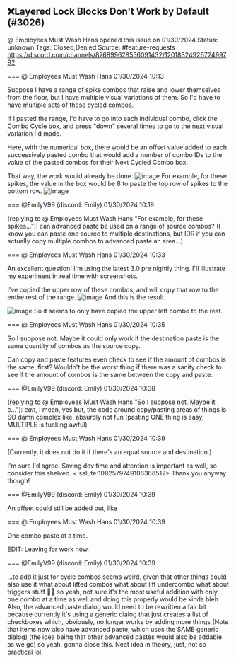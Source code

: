 ## ❌Layered Lock Blocks Don't Work by Default (#3026)
@ Employees Must Wash Hans opened this issue on 01/30/2024
Status: unknown
Tags: Closed,Denied
Source: #feature-requests https://discord.com/channels/876899628556091432/1201832492672499792


=== @ Employees Must Wash Hans 01/30/2024 10:13

Suppose I have a range of spike combos that raise and lower themselves from the floor, but I have multiple visual variations of them.  So I'd have to have multiple sets of these cycled combos.

If I pasted the range, I'd have to go into each individual combo, click the Combo Cycle box, and press "down" several times to go to the next visual variation I'd made.

Here, with the numerical box, there would be an offset value added to each successively pasted combo that would add a number of combo IDs to the value of the pasted combos for their Next Cycled Combo box.

That way, the work would already be done.
![image](https://cdn.discordapp.com/attachments/1201832492672499792/1201832492873556058/image.png?ex=65e6f03b&is=65d47b3b&hm=010800f623b52454c413d688d244776de72f71a1d7008b4840723888b9fdcac0&)
For example, for these spikes, the value in the box would be 8 to paste the top row of spikes to the bottom row.
![image](https://cdn.discordapp.com/attachments/1201832492672499792/1201832581281353768/image.png?ex=65e6f050&is=65d47b50&hm=1b37342bc593698615a8a3baa29c088f7100a0756c5bf66b71c110b01c9feabe&)

=== @EmilyV99 (discord: Emily) 01/30/2024 10:19

(replying to @ Employees Must Wash Hans "For example, for these spikes…"): can advanced paste be used on a range of source combos?
(I know you can paste one source to multiple destinations, but IDR if you can actually copy multiple combos to advanced paste an area...)

=== @ Employees Must Wash Hans 01/30/2024 10:33

An excellent question!  I'm using the latest 3.0 pre nightly thing.  I'll illustrate my experiment in real time with screenshots.

I've copied the upper row of these combos, and will copy that row to the entire rest of the range.
![image](https://cdn.discordapp.com/attachments/1201832492672499792/1201837706112667668/image.png?ex=65e6f516&is=65d48016&hm=3dd4857a4ef58fa36bef91ac2bcad2138cc7381d3ae2be3433ccc8ba6b86613a&)
And this is the result.

![image](https://cdn.discordapp.com/attachments/1201832492672499792/1201837767462486018/image.png?ex=65e6f524&is=65d48024&hm=e1c27c39c3740c81989171f6d1c275f92ce93bdde5e351ee507b6df2e202fb7a&)
So it seems to only have copied the upper left combo to the rest.

=== @ Employees Must Wash Hans 01/30/2024 10:35

So I suppose not.  Maybe it could only work if the destination paste is the same quantity of combos as the source copy.  

Can copy and paste features even check to see if the amount of combos is the same, first?
Wouldn't be the worst thing if there was a sanity check to see if the amount of combos is the same between the copy and paste.

=== @EmilyV99 (discord: Emily) 01/30/2024 10:38

(replying to @ Employees Must Wash Hans "So I suppose not.  Maybe it c…"): *can*, I mean, yes
but, the code around copy/pasting areas of things is SO damn complex
like, absurdly not fun
(pasting ONE thing is easy, MULTIPLE is fucking awful)

=== @ Employees Must Wash Hans 01/30/2024 10:39

(Currently, it does not do it if there's an equal source and destination.)

I'm sure I'd agree.  Saving dev time and attention is important as well, so consider this shelved.  <:salute:1082579749106368512>
Thank you anyway though!

=== @EmilyV99 (discord: Emily) 01/30/2024 10:39

An offset could still be added
but, like

=== @ Employees Must Wash Hans 01/30/2024 10:39

One combo paste at a time.

EDIT:  Leaving for work now.

=== @EmilyV99 (discord: Emily) 01/30/2024 10:39

...to add it just for cycle combos seems weird, given that other things could also use it
what about lifted combos
what about lift undercombo
what about triggers stuff
🤷‍♀️ so yeah, not sure it's the most useful addition with only one combo at a time as well
and doing this properly would be kinda bleh
Also, the advanced paste dialog would need to be rewritten a fair bit
because currently it's using a generic dialog that just creates a list of checkboxes
which, obviously, no longer works by adding more things
(Note that items now also have advanced paste, which uses the SAME generic dialog)
(the idea being that other advanced pastes would also be addable as we go)
so yeah, gonna close this. Neat idea in theory, just, not so practical lol
